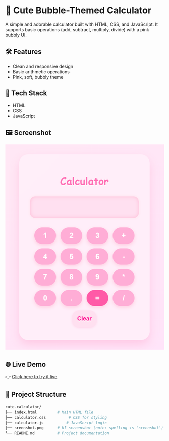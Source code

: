 # 💖 Cute Bubble-Themed Calculator

A simple and adorable calculator built with HTML, CSS, and JavaScript. It supports basic operations (add, subtract, multiply, divide) with a pink bubbly UI.

## 🛠 Features
- Clean and responsive design
- Basic arithmetic operations
- Pink, soft, bubbly theme

## 🧪 Tech Stack
- HTML
- CSS
- JavaScript

## 🖼️ Screenshot

![Calculator Screenshot](screenshot.png)

## 🌐 Live Demo

👉 [Click here to try it live](https://your-live-demo-link.com)

## 📁 Project Structure

```bash
cute-calculator/
├── index.html         # Main HTML file
├── calculator.css          # CSS for styling
├── calculator.js          # JavaScript logic
├── sreenshot.png      # UI screenshot (note: spelling is 'sreenshot')
└── README.md          # Project documentation

